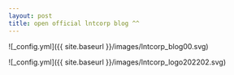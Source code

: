 ```yaml
---
layout: post
title: open official lntcorp blog ^^
---
```


![_config.yml]({{ site.baseurl }}/images/lntcorp_blog00.svg)


![_config.yml]({{ site.baseurl }}/images/lntcorp_logo202202.svg)

